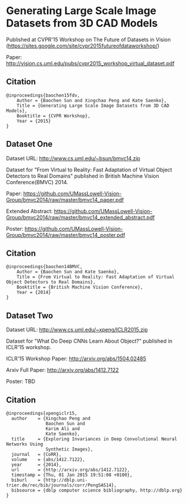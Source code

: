 
Generating Large Scale Image Datasets from 3D CAD Models
========
Published at CVPR'15 Workshop on The Future of Datasets in Vision (https://sites.google.com/site/cvpr2015futureofdataworkshop/)

Paper: http://vision.cs.uml.edu/pubs/cvpr2015_workshop_virtual_dataset.pdf

Citation
--------------

```
@inproceedings{baochen15fdv,
    Author = {Baochen Sun and Xingchao Peng and Kate Saenko},
    Title = {Generating Large Scale Image Datasets from 3D CAD Models},
    Booktitle = {CVPR Workshop},
    Year = {2015}
}
```

Dataset One
--------------
Dataset URL: http://www.cs.uml.edu/~bsun/bmvc14.zip

Dataset for "From Virtual to Reality: Fast Adaptation of Virtual Object Detectors to Real Domains" published in British Machine Vision Conference(BMVC) 2014.

Paper: https://github.com/UMassLowell-Vision-Group/bmvc2014/raw/master/bmvc14_paper.pdf

Extended Abstract: https://github.com/UMassLowell-Vision-Group/bmvc2014/raw/master/bmvc14_extended_abstract.pdf

Poster: https://github.com/UMassLowell-Vision-Group/bmvc2014/raw/master/bmvc14_poster.pdf

Citation
--------------

```
@inproceedings{baochen14BMVC,
    Author = {Baochen Sun and Kate Saenko},
    Title = {From Virtual to Reality: Fast Adaptation of Virtual Object Detectors to Real Domains},
    Booktitle = {British Machine Vision Conference},
    Year = {2014}
}
```

Dataset Two
--------------
Dataset URL: http://www.cs.uml.edu/~xpeng/ICLR2015.zip

Dataset for "What Do Deep CNNs Learn About Object?" published in ICLR'15 workshop.

ICLR'15 Workshop Paper: http://arxiv.org/abs/1504.02485

Arxiv Full Paper: http://arxiv.org/abs/1412.7122

Poster: TBD

Citation
--------------

```
@inproceedings{xpengiclr15,
  author    = {Xingchao Peng and
               Baochen Sun and
               Karim Ali and
               Kate Saenko},
  title     = {Exploring Invariances in Deep Convolutional Neural Networks Using
               Synthetic Images},
  journal   = {CoRR},
  volume    = {abs/1412.7122},
  year      = {2014},
  url       = {http://arxiv.org/abs/1412.7122},
  timestamp = {Thu, 01 Jan 2015 19:51:08 +0100},
  biburl    = {http://dblp.uni-trier.de/rec/bib/journals/corr/PengSAS14},
  bibsource = {dblp computer science bibliography, http://dblp.org}
}
```

